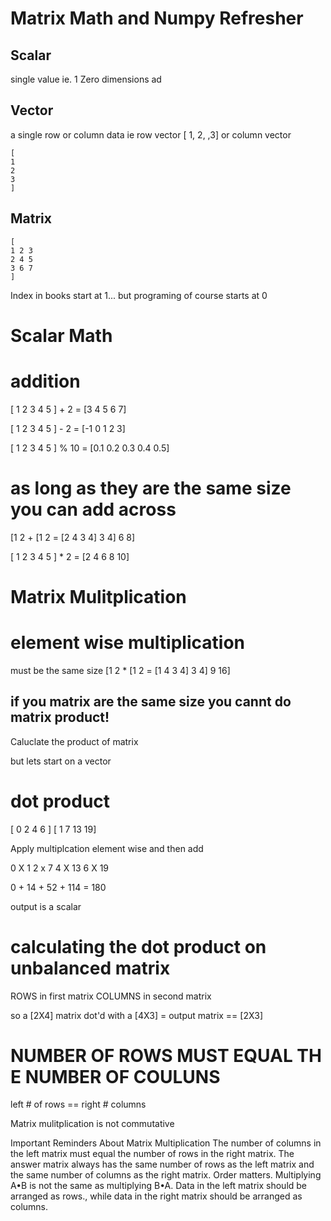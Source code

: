 # Matrix Math and Numpy Refresher


## Scalar

single value
ie. 1
Zero dimensions
ad

## Vector
a single row or column data
ie row vector [ 1, 2, ,3]
or column vector

```
[
1
2
3
]
```

## Matrix


```
[
1 2 3
2 4 5
3 6 7
]
```

Index in books start at 1... but programing of course starts at 0


# Scalar Math

# addition
[ 1 2 3 4 5 ] + 2 = [3 4 5 6 7]

[ 1 2 3 4 5 ] - 2 = [-1 0 1 2 3]

[ 1 2 3 4 5 ] % 10 = [0.1 0.2 0.3 0.4 0.5]


# as long as they are the same size you can add across

[1 2   + [1 2   = [2 4
3 4]      3 4]     6 8]




[ 1 2 3 4 5 ] * 2 = [2 4 6 8 10]



# Matrix Mulitplication

# element wise multiplication
must be the same size
[1 2   *  [1 2   = [1 4
3 4]      3 4]     9 16]


## if you matrix are the same size you cannt do matrix product!


Caluclate the product of matrix

but lets start on a vector

# dot product

[ 0 2 4 6 ] [ 1 7 13 19]

Apply multiplcation element wise and then add

0 X 1
2 x 7
4 X 13
6 X 19

0 + 14 + 52 + 114 = 180

output is a scalar


# calculating the dot product on unbalanced matrix

ROWS in first matrix
COLUMNS in second matrix

so a [2X4] matrix dot'd with a [4X3] = output matrix == [2X3]

# NUMBER OF ROWS MUST EQUAL TH E NUMBER OF COULUNS

left # of rows == right # columns



Matrix mulitplication is not commutative

Important Reminders About Matrix Multiplication
The number of columns in the left matrix must equal the number of rows in the right matrix.
The answer matrix always has the same number of rows as the left matrix and the same number of columns as the right matrix.
Order matters. Multiplying A•B is not the same as multiplying B•A.
Data in the left matrix should be arranged as rows., while data in the right matrix should be arranged as columns.







